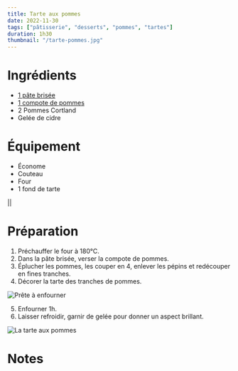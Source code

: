 ```yaml
---
title: Tarte aux pommes
date: 2022-11-30
tags: ["pâtisserie", "desserts", "pommes", "tartes"]
duration: 1h30
thumbnail: "/tarte-pommes.jpg"
---
```


# Ingrédients

+ [1 pâte brisée](/recettes/pate-brisee)
+ [1 compote de pommes](/recettes/compote-de-pommes)
+ 2 Pommes Cortland
+ Gelée de cidre

# Équipement

+ Économe
+ Couteau
+ Four
+ 1 fond de tarte

||

# Préparation

1. Préchauffer le four à 180°C.
2. Dans la pâte brisée, verser la compote de pommes.
3. Éplucher les pommes, les couper en 4, enlever les pépins et redécouper en fines tranches.
4. Décorer la tarte des tranches de pommes.

![Prête à enfourner](/tarte-pommes-step-4.jpg)

5. Enfourner 1h.
6. Laisser refroidir, garnir de gelée pour donner un aspect brillant.

![La tarte aux pommes](/tarte-pommes-step-6.jpg)


# Notes
